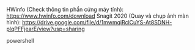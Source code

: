 HWinfo (Check thông tin phần cứng máy tính): https://www.hwinfo.com/download
Snagit 2020 (Quay và chụp ảnh màn hình): https://drive.google.com/file/d/1mwmqiRclCuYS-At8SDNH-plqPFFjearE/view?usp=sharing

powershell